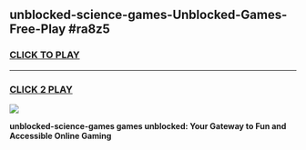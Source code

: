 
## unblocked-science-games-Unblocked-Games-Free-Play #ra8z5
<h3>
<a href="https://us.freeplayer.one?title=unblocked-science-games&ref=9M">CLICK TO PLAY</a></h3>
<hr>

<h3>
<a href="https://us.freeplayer.one?title=unblocked-science-games&ref=9M">CLICK 2 PLAY</a>
  
</h3>

<a href="https://us.freeplayer.one?title=unblocked-science-games&ref=9M"><img src="https://clearcache.store/games.png"></a>


**unblocked-science-games games unblocked: Your Gateway to Fun and Accessible Online Gaming**
